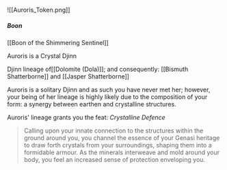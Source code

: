 ![[Auroris_Token.png]]

##### Boon
[[Boon of the Shimmering Sentinel]]

Auroris is a Crystal Djinn

Djinn lineage of[[Dolomite (Dola)]]; and consequently: [[Bismuth Shatterborne]] and [[Jasper Shatterborne]]

Auroris is a solitary Djinn and as such you have never met her; however, your being of her lineage is highly likely due to the composition of your form: a synergy between earthen and crystalline structures.

Auroris' lineage grants you the feat: *Crystalline Defence*
>Calling upon your innate connection to the structures within the ground around you, you channel the essence of your Genasi heritage to draw forth crystals from your surroundings, shaping them into a formidable armour. As the minerals interweave and mold around your body, you feel an increased sense of protection enveloping you.

